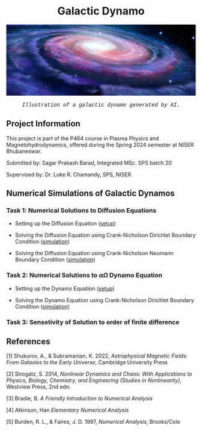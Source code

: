 <div align="center">
  <h1>Galactic Dynamo</h1>
  <img src="galactic_dynamo.jpg" alt="Galactic Dynamo" width="700"/>
</div>

<p align="center" style="font-family: 'Courier New', monospace; font-size: 14px;">
  <em>Illustration of a galactic dynamo generated by AI.</em>
</p>

## Project Information

This project is part of the P464 course in Plasma Physics and Magnetohydrodynamics, offered during the Spring 2024 semester at NISER Bhubaneswar.

Submitted by: Sagar Prakash Barad, Integrated MSc. SPS batch 20

Supervised by: Dr. Luke R. Chamandy, SPS, NISER

## Numerical Simulations of Galactic Dynamos

### Task 1: Numerical Solutions to Diffusion Equations

- Setting up the Diffusion Equation ([setup](/Diffusion_Equation_Simulations/Diffusion_Equation.md))
  
- Solving the Diffusion Equation using Crank-Nicholson Dirichlet Boundary Condition ([simulation](/Diffusion_Equation_Simulations/z_approximation/Diffusion_Equation_Dirichlet.ipynb))
  
- Solving the Diffusion Equation using Crank-Nicholson Neumann Boundary Condition ([simulation](/Diffusion_Equation_Simulations/z_approximation/Diffusion_Equation_Neumann.ipynb))

### Task 2: Numerical Solutions to $\alpha \Omega$ Dynamo Equation

- Setting up the Dynamo Equation ([setup](/Alpha_Omega_Dynamos/alpha_omega_dynamo.md))

- Solving the Dynamo Equation using Crank-Nicholson Dirichlet Boundary Condition ([simulation](/Alpha_Omega_Dynamos/z_approximation/Alpha_Omega_Dynamo.ipynb))


### Task 3: Sensetivity of Solution to order of finite difference

## References

[1] Shukurov, A., & Subramanian, K. 2022, *Astrophysical Magnetic Fields: From Galaxies to the Early Universe*, Cambridge University Press

[2] Strogatz, S. 2014, *Nonlinear Dynamics and Chaos: With Applications to Physics, Biology, Chemistry, and Engineering (Studies in Nonlinearity)*, Westview Press, 2nd edn.

[3] Bradie, B. *A Friendly Introduction to Numerical Analysis*

[4] Atkinson, Han *Elementary Numerical Analysis*

[5] Burden, R. L., & Faires, J. D. 1997, *Numerical Analysis*, Brooks/Cole

